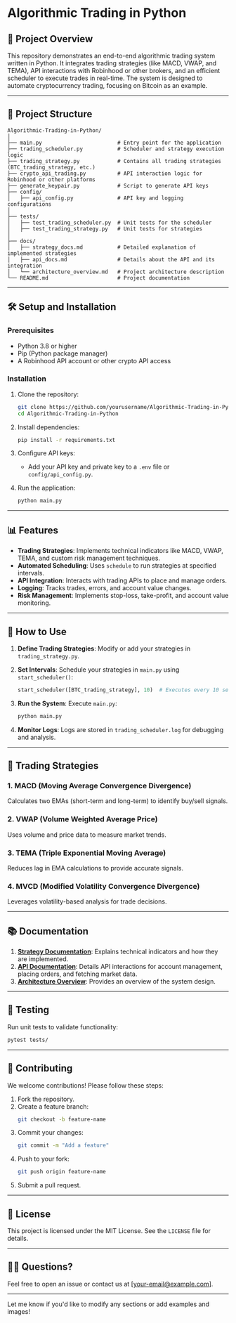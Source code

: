 # Algorithmic Trading in Python

## 🚀 Project Overview

This repository demonstrates an end-to-end algorithmic trading system written in Python. It integrates trading strategies (like MACD, VWAP, and TEMA), API interactions with Robinhood or other brokers, and an efficient scheduler to execute trades in real-time. The system is designed to automate cryptocurrency trading, focusing on Bitcoin as an example.

---

## 📂 Project Structure

```
Algorithmic-Trading-in-Python/
│
├── main.py                        # Entry point for the application
├── trading_scheduler.py           # Scheduler and strategy execution logic
├── trading_strategy.py            # Contains all trading strategies (BTC_trading_strategy, etc.)
├── crypto_api_trading.py          # API interaction logic for Robinhood or other platforms
├── generate_keypair.py            # Script to generate API keys
├── config/
│   ├── api_config.py              # API key and logging configurations
│
├── tests/
│   ├── test_trading_scheduler.py  # Unit tests for the scheduler
│   ├── test_trading_strategy.py   # Unit tests for strategies
│
├── docs/
│   ├── strategy_docs.md           # Detailed explanation of implemented strategies
│   ├── api_docs.md                # Details about the API and its integration
│   └── architecture_overview.md   # Project architecture description
└── README.md                      # Project documentation
```

---

## 🛠️ Setup and Installation

### Prerequisites

- Python 3.8 or higher
- Pip (Python package manager)
- A Robinhood API account or other crypto API access

### Installation

1. Clone the repository:
   ```bash
   git clone https://github.com/yourusername/Algorithmic-Trading-in-Python.git
   cd Algorithmic-Trading-in-Python
   ```

2. Install dependencies:
   ```bash
   pip install -r requirements.txt
   ```

3. Configure API keys:
   - Add your API key and private key to a `.env` file or `config/api_config.py`.

4. Run the application:
   ```bash
   python main.py
   ```

---

## 📊 Features

- **Trading Strategies**: Implements technical indicators like MACD, VWAP, TEMA, and custom risk management techniques.
- **Automated Scheduling**: Uses `schedule` to run strategies at specified intervals.
- **API Integration**: Interacts with trading APIs to place and manage orders.
- **Logging**: Tracks trades, errors, and account value changes.
- **Risk Management**: Implements stop-loss, take-profit, and account value monitoring.

---

## 🚦 How to Use

1. **Define Trading Strategies**:
   Modify or add your strategies in `trading_strategy.py`.

2. **Set Intervals**:
   Schedule your strategies in `main.py` using `start_scheduler()`:
   ```python
   start_scheduler([BTC_trading_strategy], 10)  # Executes every 10 seconds
   ```

3. **Run the System**:
   Execute `main.py`:
   ```bash
   python main.py
   ```

4. **Monitor Logs**:
   Logs are stored in `trading_scheduler.log` for debugging and analysis.

---

## 🧠 Trading Strategies

### 1. **MACD (Moving Average Convergence Divergence)**
Calculates two EMAs (short-term and long-term) to identify buy/sell signals.

### 2. **VWAP (Volume Weighted Average Price)**
Uses volume and price data to measure market trends.

### 3. **TEMA (Triple Exponential Moving Average)**
Reduces lag in EMA calculations to provide accurate signals.

### 4. **MVCD (Modified Volatility Convergence Divergence)**
Leverages volatility-based analysis for trade decisions.

---

## 📚 Documentation

1. **[Strategy Documentation](docs/strategy_docs.md)**:
   Explains technical indicators and how they are implemented.
2. **[API Documentation](docs/api_docs.md)**:
   Details API interactions for account management, placing orders, and fetching market data.
3. **[Architecture Overview](docs/architecture_overview.md)**:
   Provides an overview of the system design.

---

## 🔬 Testing

Run unit tests to validate functionality:
```bash
pytest tests/
```

---

## 🤝 Contributing

We welcome contributions! Please follow these steps:

1. Fork the repository.
2. Create a feature branch:
   ```bash
   git checkout -b feature-name
   ```
3. Commit your changes:
   ```bash
   git commit -m "Add a feature"
   ```
4. Push to your fork:
   ```bash
   git push origin feature-name
   ```
5. Submit a pull request.

---

## 📜 License

This project is licensed under the MIT License. See the `LICENSE` file for details.

---

## 🙋‍♂️ Questions?

Feel free to open an issue or contact us at [your-email@example.com].

---

Let me know if you'd like to modify any sections or add examples and images!
